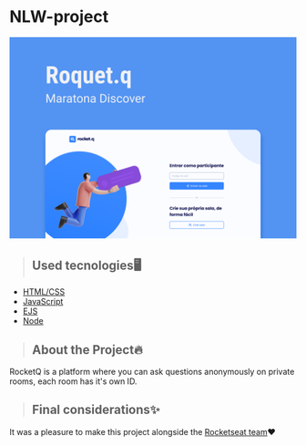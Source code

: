 # NLW-project

<img src="public/images/Rocket.qCapaNLW.png" alt="foto capa RocketQ" max-width="100%"/>

> <h2> Used tecnologies🖥️ </h2>

<ul>
  <li><a href="https://www.w3.org/standards/webdesign/htmlcss.html">HTML/CSS</a></li>
  <li><a href="https://developer.mozilla.org/pt-BR/docs/Web/JavaScript">JavaScript</a></li>
  <li><a href="https://expressjs.com/">EJS</a></li>
  <li><a href="https://nodejs.org/en/">Node</a></li>
</ul>

> <h2> About the Project🔥 </h2>

<p>RocketQ is a platform where you can ask questions anonymously on private rooms, each room has it's own ID.</p>

> <h2>Final considerations✨</h2>

<p>It was a pleasure to make this project alongside the <a href="https://app.rocketseat.com.br/">Rocketseat team<a>❤️</p>
